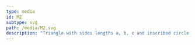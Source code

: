 ```yaml
---
type: media
id: M2
subtype: svg
path: /media/M2.svg
description: "Triangle with sides lengths a, b, c and inscribed circle with radius r"
---
```

